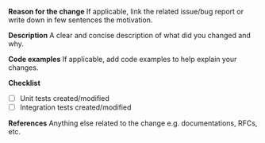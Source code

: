 **Reason for the change**
If applicable, link the related issue/bug report or write down in few sentences the motivation.

**Description**
A clear and concise description of what did you changed and why.

**Code examples**
If applicable, add code examples to help explain your changes.

**Checklist**
- [ ] Unit tests created/modified
- [ ] Integration tests created/modified

**References**
Anything else related to the change e.g. documentations, RFCs, etc.
